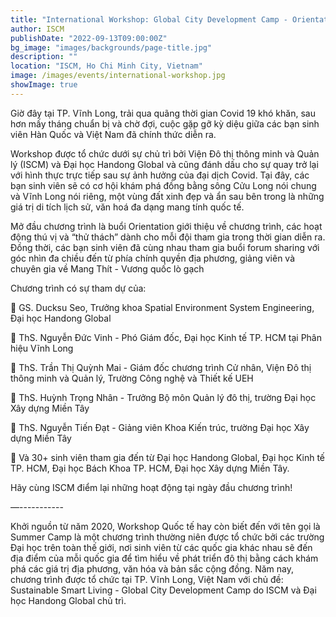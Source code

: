 ```yaml
---
title: "International Workshop: Global City Development Camp - Orientation Day - The Beginning of Miracle Meeting"
author: ISCM
publishDate: "2022-09-13T09:00:00Z"
bg_image: "images/backgrounds/page-title.jpg"
description: ""
location: "ISCM, Ho Chi Minh City, Vietnam"
image: /images/events/international-workshop.jpg
showImage: true
---
```

Giờ đây tại TP. Vĩnh Long, trải qua quãng thời gian Covid 19 khó khăn, sau hơn mấy tháng chuẩn bị và chờ đợi, cuộc gặp gỡ kỳ diệu giữa các bạn sinh viên Hàn Quốc và Việt Nam đã chính thức diễn ra.

Workshop được tổ chức dưới sự chủ trì bởi Viện Đô thị thông minh và Quản lý (ISCM) và Đại học Handong Global và cũng đánh dấu cho sự quay trở lại với hình thực trực tiếp sau sự ảnh hưởng của đại dịch Covid. Tại đây, các bạn sinh viên sẽ có cơ hội khám phá đồng bằng sông Cửu Long nói chung và Vĩnh Long nói riêng, một vùng đất xinh đẹp và ẩn sau bên trong là những giá trị di tích lịch sử, văn hoá đa dạng mang tính quốc tế.

Mở đầu chương trình là buổi Orientation giới thiệu về chương trình, các hoạt động thú vị và “thử thách” dành cho mỗi đội tham gia trong thời gian diễn ra. Đồng thời, các bạn sinh viên đã cùng nhau tham gia buổi forum sharing với góc nhìn đa chiều đến từ phía chính quyền địa phương, giảng viên và chuyên gia về Mang Thít - Vương quốc lò gạch

Chương trình có sự tham dự của:

🌟 GS. Ducksu Seo, Trưởng khoa Spatial Environment System Engineering, Đại học Handong Global

🌟 ThS. Nguyễn Đức Vinh - Phó Giám đốc, Đại học Kinh tế TP. HCM tại Phân hiệu Vĩnh Long

🌟 ThS. Trần Thị Quỳnh Mai - Giám đốc chương trình Cử nhân, Viện Đô thị thông minh và Quản lý, Trường Công nghệ và Thiết 
kế UEH

🌟 ThS. Huỳnh Trọng Nhân - Trưởng Bộ môn Quản lý đô thị, trường Đại học Xây dựng Miền Tây

🌟 ThS. Nguyễn Tiến Đạt - Giảng viên Khoa Kiến trúc, trường Đại học Xây dựng Miền Tây

🌟 Và 30+ sinh viên tham gia đến từ Đại học Handong Global, Đại học Kinh tế TP. HCM, Đại học Bách Khoa TP. HCM, Đại học Xây dựng Miền Tây.


Hãy cùng ISCM điểm lại những hoạt động tại ngày đầu chương trình!

—-----------

Khởi nguồn từ năm 2020, Workshop Quốc tế hay còn biết đến với tên gọi là Summer Camp là một chương trình thường niên được tổ chức bởi các trường Đại học trên toàn thế giới, nơi sinh viên từ các quốc gia khác nhau sẽ đến địa điểm của mỗi quốc gia để tìm hiểu về phát triển đô thị bằng cách khám phá các giá trị địa phương, văn hóa và bản sắc cộng đồng. Năm nay, chương trình được tổ chức tại TP. Vĩnh Long, Việt Nam với chủ đề: Sustainable Smart Living - Global City Development Camp do ISCM và Đại học Handong Global chủ trì.